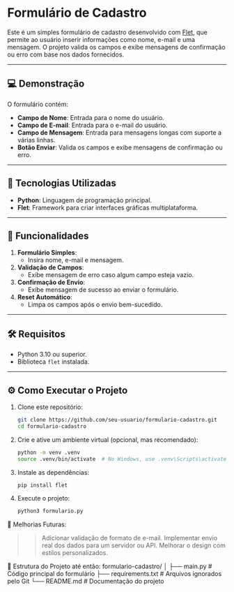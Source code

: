 # Formulário de Cadastro

Este é um simples formulário de cadastro desenvolvido com [Flet](https://flet.dev/), que permite ao usuário inserir informações como nome, e-mail e uma mensagem. O projeto valida os campos e exibe mensagens de confirmação ou erro com base nos dados fornecidos.

---

## 💻 Demonstração

O formulário contém:
- **Campo de Nome**: Entrada para o nome do usuário.
- **Campo de E-mail**: Entrada para o e-mail do usuário.
- **Campo de Mensagem**: Entrada para mensagens longas com suporte a várias linhas.
- **Botão Enviar**: Valida os campos e exibe mensagens de confirmação ou erro.

---

## 🚀 Tecnologias Utilizadas

- **Python**: Linguagem de programação principal.
- **Flet**: Framework para criar interfaces gráficas multiplataforma.

---

## 🎯 Funcionalidades

1. **Formulário Simples**:
   - Insira nome, e-mail e mensagem.
2. **Validação de Campos**:
   - Exibe mensagem de erro caso algum campo esteja vazio.
3. **Confirmação de Envio**:
   - Exibe mensagem de sucesso ao enviar o formulário.
4. **Reset Automático**:
   - Limpa os campos após o envio bem-sucedido.

---

## 🛠️ Requisitos

- Python 3.10 ou superior.
- Biblioteca `flet` instalada.

---

## ⚙️ Como Executar o Projeto

1. Clone este repositório:
   ```bash
   git clone https://github.com/seu-usuario/formulario-cadastro.git
   cd formulario-cadastro
4. Crie e ative um ambiente virtual (opcional, mas recomendado):
    ```bash
   python -m venv .venv
   source .venv/bin/activate  # No Windows, use .venv\Scripts\activate
5. Instale as dependências:
    ```bash
   pip install flet
6. Execute o projeto:
    ```bash
   python3 formulario.py

📖 Melhorias Futuras:
>> Adicionar validação de formato de e-mail.
>> Implementar envio real dos dados para um servidor ou API.
>> Melhorar o design com estilos personalizados.

📂 Estrutura do Projeto até então:
formulario-cadastro/
│
├── main.py           # Código principal do formulário
├── requirements.txt  # Arquivos ignorados pelo Git
└── README.md         # Documentação do projeto
